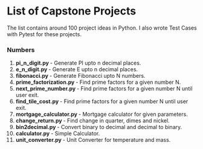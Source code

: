 # List of Capstone Projects 

The list contains around 100 project ideas in Python. I also wrote Test Cases with Pytest for these projects.

### Numbers
1. <b> pi_n_digit.py </b> - Generate PI upto n decimal places.
2. <b> e_n_digit.py </b> - Generate E upto n decimal places.
3. <b> fibonacci.py </b> - Generate Fibonacci upto N numbers.
4. <b> prime_factorization.py </b> - Find prime factors for a given number N.
5. <b> next_prime_number.py </b> - Find prime factors for a given number N until user exit.
6. <b> find_tile_cost.py </b> - Find prime factors for a given number N until user exit.
7. <b> mortgage_calculator.py </b> - Mortgage calculator for given parameters.
8. <b> change_return.py </b> - Find change in quarter, dimes and nickel.
9. <b> bin2decimal.py </b> - Convert binary to decimal and decimal to binary.
10. <b> calculator.py </b> - Simple Calculator.
11. <b> unit_converter.py </b> - Unit Converter for temperature and mass.
